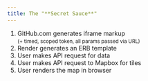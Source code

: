 ```yaml
---
title: The "**Secret Sauce**"
---
```


1. GitHub.com generates iframe markup <br /><small>(+ timed, scoped token, all params passed via URL)</small>
2. Render generates an ERB template
3. User makes API request for data
4. User makes API request to Mapbox for tiles
5. User renders the map in browser
